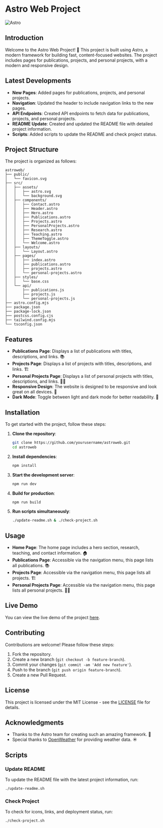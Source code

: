 # Astro Web Project

![Astro](https://raw.githubusercontent.com/withastro/astro/main/assets/social/banner.png)

## Introduction

Welcome to the Astro Web Project! 🚀 This project is built using Astro, a modern framework for building fast, content-focused websites. The project includes pages for publications, projects, and personal projects, with a modern and responsive design.

## Latest Developments

- **New Pages**: Added pages for publications, projects, and personal projects.
- **Navigation**: Updated the header to include navigation links to the new pages.
- **API Endpoints**: Created API endpoints to fetch data for publications, projects, and personal projects.
- **README Update**: Created and updated the README file with detailed project information.
- **Scripts**: Added scripts to update the README and check project status.

## Project Structure

The project is organized as follows:

```
astroweb/
├── public/
│   └── favicon.svg
├── src/
│   ├── assets/
│   │   ├── astro.svg
│   │   └── background.svg
│   ├── components/
│   │   ├── Contact.astro
│   │   ├── Header.astro
│   │   ├── Hero.astro
│   │   ├── Publications.astro
│   │   ├── Projects.astro
│   │   ├── PersonalProjects.astro
│   │   ├── Research.astro
│   │   ├── Teaching.astro
│   │   ├── ThemeToggle.astro
│   │   └── Welcome.astro
│   ├── layouts/
│   │   └── Layout.astro
│   ├── pages/
│   │   ├── index.astro
│   │   ├── publications.astro
│   │   ├── projects.astro
│   │   └── personal-projects.astro
│   ├── styles/
│   │   └── base.css
│   └── api/
│       ├── publications.js
│       ├── projects.js
│       └── personal-projects.js
├── astro.config.mjs
├── package.json
├── package-lock.json
├── postcss.config.cjs
├── tailwind.config.mjs
└── tsconfig.json
```

## Features

- **Publications Page**: Displays a list of publications with titles, descriptions, and links. 📚
- **Projects Page**: Displays a list of projects with titles, descriptions, and links. 🏗️
- **Personal Projects Page**: Displays a list of personal projects with titles, descriptions, and links. 👨‍💻
- **Responsive Design**: The website is designed to be responsive and look great on all devices. 📱
- **Dark Mode**: Toggle between light and dark mode for better readability. 🌙

## Installation

To get started with the project, follow these steps:

1. **Clone the repository**:
   ```bash
   git clone https://github.com/yourusername/astroweb.git
   cd astroweb
   ```

2. **Install dependencies**:
   ```bash
   npm install
   ```

3. **Start the development server**:
   ```bash
   npm run dev
   ```

4. **Build for production**:
   ```bash
   npm run build
   ```

5. **Run scripts simultaneously**:
   ```bash
   ./update-readme.sh & ./check-project.sh
   ```

## Usage

- **Home Page**: The home page includes a hero section, research, teaching, and contact information. 🏠
- **Publications Page**: Accessible via the navigation menu, this page lists all publications. 📚
- **Projects Page**: Accessible via the navigation menu, this page lists all projects. 🏗️
- **Personal Projects Page**: Accessible via the navigation menu, this page lists all personal projects. 👨‍💻

## Live Demo

You can view the live demo of the project [here](https://yourusername.github.io/astroweb).

## Contributing

Contributions are welcome! Please follow these steps:

1. Fork the repository.
2. Create a new branch (`git checkout -b feature-branch`).
3. Commit your changes (`git commit -am 'Add new feature'`).
4. Push to the branch (`git push origin feature-branch`).
5. Create a new Pull Request.

## License

This project is licensed under the MIT License - see the [LICENSE](LICENSE) file for details.

## Acknowledgments

- Thanks to the Astro team for creating such an amazing framework. 🌟
- Special thanks to [OpenWeather](https://openweathermap.org/) for providing weather data. ☀️

## Scripts

### Update README

To update the README file with the latest project information, run:

```bash
./update-readme.sh
```

### Check Project

To check for icons, links, and deployment status, run:

```bash
./check-project.sh
